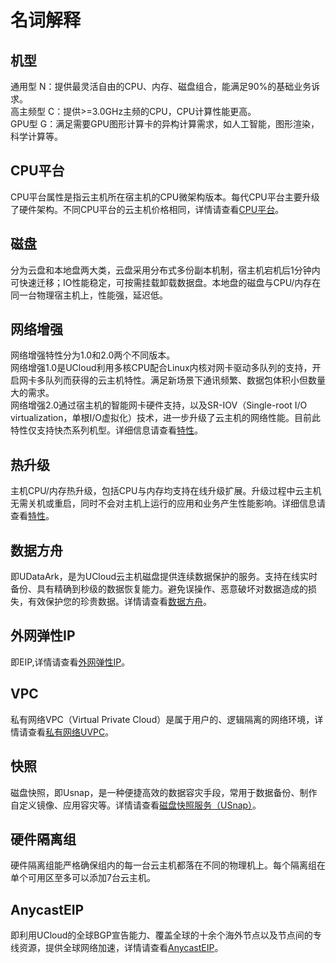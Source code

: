 # 名词解释
## 机型
  通用型 N：提供最灵活自由的CPU、内存、磁盘组合，能满足90%的基础业务诉求。<br> 
  高主频型 C：提供>=3.0GHz主频的CPU，CPU计算性能更高。<br>
  GPU型 G：满足需要GPU图形计算卡的异构计算需求，如人工智能，图形渲染，科学计算等。

## CPU平台
CPU平台属性是指云主机所在宿主机的CPU微架构版本。每代CPU平台主要升级了硬件架构。不同CPU平台的云主机价格相同，详情请查看[CPU平台](https://docs.ucloud.cn/uhost/introduction/uhost/type_new)。
## 磁盘
分为云盘和本地盘两大类，云盘采用分布式多份副本机制，宿主机宕机后1分钟内可快速迁移；IO性能稳定，可按需挂载卸载数据盘。本地盘的磁盘与CPU/内存在同一台物理宿主机上，性能强，延迟低。

## 网络增强
网络增强特性分为1.0和2.0两个不同版本。<br>
网络增强1.0是UCloud利用多核CPU配合Linux内核对网卡驱动多队列的支持，开启网卡多队列而获得的云主机特性。满足新场景下通讯频繁、数据包体积小但数量大的需求。<br>
网络增强2.0通过宿主机的智能网卡硬件支持，以及SR-IOV（Single-root I/O virtualization，单根I/O虚拟化）技术，进一步升级了云主机的网络性能。目前此特性仅支持快杰系列机型。详细信息请查看[特性](https://docs.ucloud.cn/uhost/introduction/uhost/feature)。

## 热升级
主机CPU/内存热升级，包括CPU与内存均支持在线升级扩展。升级过程中云主机无需关机或重启，同时不会对主机上运行的应用和业务产生性能影响。详细信息请查看[特性](https://docs.ucloud.cn/uhost/introduction/uhost/feature)。

## 数据方舟
即UDataArk，是为UCloud云主机磁盘提供连续数据保护的服务。支持在线实时备份、具有精确到秒级的数据恢复能力。避免误操作、恶意破坏对数据造成的损失，有效保护您的珍贵数据。详情请查看[数据方舟](https://docs.ucloud.cn/uda/README)。

## 外网弹性IP
即EIP,详情请查看[外网弹性IP](https://docs.ucloud.cn/unet/eip/guide)。

## VPC
私有网络VPC（Virtual Private Cloud）是属于用户的、逻辑隔离的网络环境，详情请查看[私有网络UVPC](https://docs.ucloud.cn/vpc/introduction/subnet)。

## 快照
磁盘快照，即Usnap，是一种便捷高效的数据容灾手段，常用于数据备份、制作自定义镜像、应用容灾等。详情请查看[磁盘快照服务（USnap）](https://docs.ucloud.cn/usnap/common)。

## 硬件隔离组
硬件隔离组能严格确保组内的每一台云主机都落在不同的物理机上。每个隔离组在单个可用区至多可以添加7台云主机。

## AnycastEIP
即利用UCloud的全球BGP宣告能力、覆盖全球的十余个海外节点以及节点间的专线资源，提供全球网络加速，详情请查看[AnycastEIP](https://docs.ucloud.cn/anycasteip/README)。
